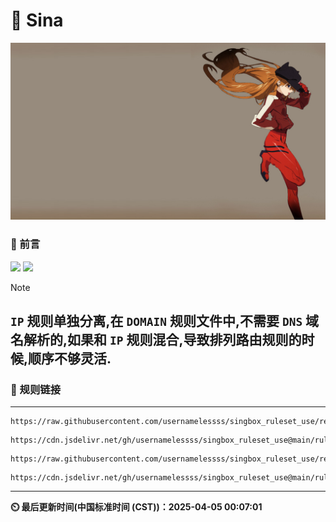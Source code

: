 
# 🧸 Sina
![](https://raw.githubusercontent.com/usernamelessss/picture-bed/main/images/202504042256831.jpg)
### 📣 前言
![](https://shields.io/badge/-移除重复规则-ff69b4) ![](https://shields.io/badge/-IP&nbsp;规则单独存放不与&nbsp;DOMAIN&nbsp;等混合-green)
> [!NOTE]
**`IP` 规则单独分离,在 `DOMAIN` 规则文件中,不需要 `DNS` 域名解析的,如果和 `IP` 规则混合,导致排列路由规则的时候,顺序不够灵活.**
---

###  🔗 规则链接
---

```url
https://raw.githubusercontent.com/usernamelessss/singbox_ruleset_use/refs/heads/main/rule/Sina/Sina_No_IP.json
```

```url
https://cdn.jsdelivr.net/gh/usernamelessss/singbox_ruleset_use@main/rule/Sina/Sina_No_IP.json
```

```url
https://raw.githubusercontent.com/usernamelessss/singbox_ruleset_use/refs/heads/main/rule/Sina/Sina_No_IP.srs
```

```url
https://cdn.jsdelivr.net/gh/usernamelessss/singbox_ruleset_use@main/rule/Sina/Sina_No_IP.srs
```

---
**⏲️ 最后更新时间(中国标准时间 (CST))：2025-04-05 00:07:01**